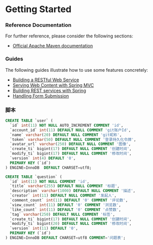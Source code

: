 # Getting Started

### Reference Documentation
For further reference, please consider the following sections:

* [Official Apache Maven documentation](https://maven.apache.org/guides/index.html)

### Guides
The following guides illustrate how to use some features concretely:

* [Building a RESTful Web Service](https://spring.io/guides/gs/rest-service/)
* [Serving Web Content with Spring MVC](https://spring.io/guides/gs/serving-web-content/)
* [Building REST services with Spring](https://spring.io/guides/tutorials/bookmarks/)
* [Handling Form Submission](https://spring.io/guides/gs/handling-form-submission/)

### 脚本
```sql
CREATE TABLE `user` (
  `id` int(11) NOT NULL AUTO_INCREMENT COMMENT 'id',
  `account_id` int(11) DEFAULT NULL COMMENT 'git账户Id',
  `name` varchar(20) DEFAULT NULL COMMENT 'git昵称',
  `token` varchar(50) DEFAULT NULL COMMENT '登录持久化令牌',
  `avatar_url` varchar(250) DEFAULT NULL COMMENT '图像',
  `create_ti` bigint(17) DEFAULT NULL COMMENT '创建时间',
  `modify_ti` bigint(17) DEFAULT NULL COMMENT '修改时间',
  `version` int(4) DEFAULT '0',
  PRIMARY KEY (`id`)
) ENGINE=InnoDB  DEFAULT CHARSET=utf8;
```
```sql
CREATE TABLE `question` (
  `id` int(11) NOT NULL COMMENT 'id',
  `title` varchar(255) DEFAULT NULL COMMENT '标题',
  `description` varchar(1000) DEFAULT NULL COMMENT '描述',
  `creator` int(11) DEFAULT NULL COMMENT '发起人',
  `comment_count` int(11) DEFAULT '0' COMMENT '评论数',
  `view_count` int(11) DEFAULT '0' COMMENT '浏览数',
  `like_count` int(11) DEFAULT '0' COMMENT '点赞数',
  `tag` varchar(250) DEFAULT NULL COMMENT '标签',
  `create_ti` bigint(17) DEFAULT NULL COMMENT '创建时间',
  `modify_ti` bigint(20) DEFAULT NULL COMMENT '修改时间',
  `version` int(11) DEFAULT '0',
  PRIMARY KEY (`id`)
) ENGINE=InnoDB DEFAULT CHARSET=utf8 COMMENT='问题表';
```

